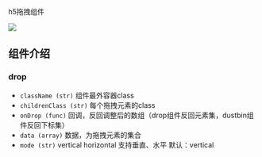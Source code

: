 h5拖拽组件

![](http://7xlnio.com1.z0.glb.clouddn.com/16-7-29/46885177.jpg)

## 组件介绍

### drop

- `className (str)`  组件最外容器class
- `childrenClass (str)`  每个拖拽元素的class
- `onDrop (func)` 回调，反回调整后的数组（drop组件反回元素集，dustbin组件反回下标集）
- `data (array)` 数据，为拖拽元素的集合
- `mode (str)`    vertical  horizontal 支持垂直、水平   默认：vertical

```jsx

 ```